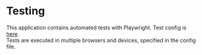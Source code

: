 # Testing

This application contains automated tests with Playwright. Test config is
[here](../playwright.config.ts).  
Tests are executed in multiple browsers and devices, specified in the config
file.
